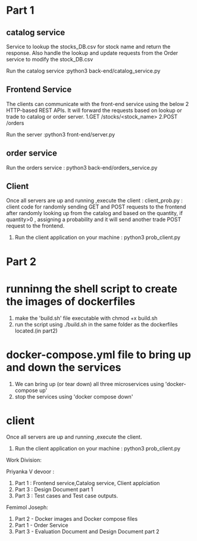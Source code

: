 # Part 1 #

## catalog service 
Service to lookup the stocks_DB.csv for stock name and return the response. Also handle the lookup and update requests from the Order service to modify the stock_DB.csv

Run the catalog service   :python3 back-end/catalog_service.py
 
## Frontend Service

The clients can communicate with the front-end service using the below 2 HTTP-based REST APIs. It will forward the requests based on lookup or trade to catalog or order server.
1.GET /stocks/<stock_name>
2.POST /orders

Run the server  :python3 front-end/server.py
## order service

Run the orders service : python3 back-end/orders_service.py

## Client
Once all servers are up and running ,execute the client :
client_prob.py : client code for randomly sending GET and POST requests to the frontend after randomly looking up from the catalog and based on the quantity, if quantity>0 , assigning a probability and it will send another trade POST request to the frontend.

1. Run the client application on your machine : python3 prob_client.py

# Part 2 #

# runninng the shell script to create the images of dockerfiles #

1. make the 'build.sh' file executable with chmod +x build.sh
2. run the script using ./build.sh in the same folder as the dockerfiles located.(in part2)

# docker-compose.yml file to bring up and down the services #

1. We can bring up (or tear down) all three microservices using 'docker-compose up'
2. stop the services using 'docker compose down'
# client 

Once all servers are up and running ,execute the client.
1. Run the client application on your machine : python3 prob_client.py


Work Division:

Priyanka V devoor :
1. Part 1 : Frontend service,Catalog service, Client applciation
2. Part 3 : Design Document part 1
3. Part 3 : Test cases and Test case outputs.

Femimol Joseph:
1. Part 2 - Docker images and Docker compose files
2. Part 1 - Order Service
3. Part 3 - Evaluation Document and Design Document part 2






